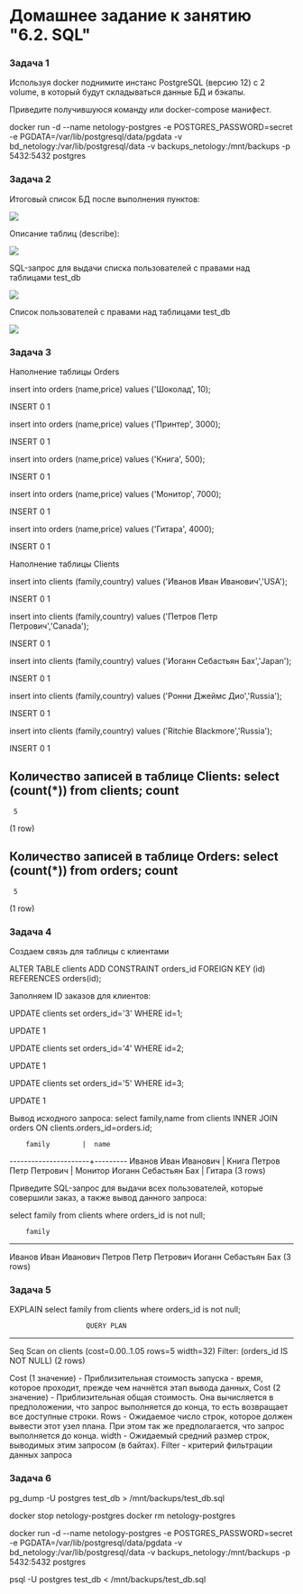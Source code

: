 # Домашнее задание к занятию "6.2. SQL"

### Задача 1

Используя docker поднимите инстанс PostgreSQL (версию 12) c 2 volume, в который будут складываться данные БД и бэкапы.

Приведите получившуюся команду или docker-compose манифест.

docker run -d --name netology-postgres -e POSTGRES_PASSWORD=secret -e PGDATA=/var/lib/postgresql/data/pgdata -v bd_netology:/var/lib/postgresql/data -v backups_netology:/mnt/backups -p 5432:5432 postgres


### Задача 2

Итоговый список БД после выполнения пунктов:

![](https://i.ibb.co/zV0PW8r/dz6-1-2-1.png)

Описание таблиц (describe):

![](https://i.ibb.co/yybtHfF/dz6-1-2-2.png)

SQL-запрос для выдачи списка пользователей с правами над таблицами test_db

![](https://i.ibb.co/3z53xs1/dz6-1-2-3.png)

Список пользователей с правами над таблицами test_db

![](https://i.ibb.co/Jkw5kvy/dz6-1-2-4.png)

### Задача 3

Наполнение таблицы Orders

insert into orders (name,price) values ('Шоколад', 10);

INSERT 0 1

insert into orders (name,price) values ('Принтер', 3000);

INSERT 0 1

insert into orders (name,price) values ('Книга', 500);

INSERT 0 1

insert into orders (name,price) values ('Монитор', 7000);

INSERT 0 1

insert into orders (name,price) values ('Гитара', 4000);

INSERT 0 1

Наполнение таблицы Clients

insert into clients (family,country)  values ('Иванов Иван Иванович','USA');

INSERT 0 1

insert into clients (family,country)  values ('Петров Петр Петрович','Canada');

INSERT 0 1

insert into clients (family,country)  values ('Иоганн Себастьян Бах','Japan');

INSERT 0 1

insert into clients (family,country)  values ('Ронни Джеймс Дио','Russia');

INSERT 0 1

insert into clients (family,country)  values ('Ritchie Blackmore','Russia');

INSERT 0 1

Количество записей в таблице Clients:
select (count(*)) from clients;
 count
-------
     5
(1 row)

Количество записей в таблице Orders:
select (count(*)) from orders;
 count
-------
     5
(1 row)

### Задача 4
Создаем связь для таблицы с клиентами

ALTER TABLE clients ADD CONSTRAINT orders_id FOREIGN KEY (id) REFERENCES orders(id);

Заполняем ID заказов для клиентов:

UPDATE clients set orders_id='3' WHERE id=1;

UPDATE 1

UPDATE clients set orders_id='4' WHERE id=2;

UPDATE 1

UPDATE clients set orders_id='5' WHERE id=3;

UPDATE 1

Вывод исходного запроса:
select family,name from clients INNER JOIN orders ON clients.orders_id=orders.id;

        family        |  name
----------------------+---------
 Иванов Иван Иванович | Книга
 Петров Петр Петрович | Монитор
 Иоганн Себастьян Бах | Гитара
(3 rows)

Приведите SQL-запрос для выдачи всех пользователей, которые совершили заказ, а также вывод данного запроса:

select family from clients where orders_id is not null;

        family
----------------------
 Иванов Иван Иванович
 Петров Петр Петрович
 Иоганн Себастьян Бах
(3 rows)

### Задача 5

 EXPLAIN select family from clients where orders_id is not null;

                       QUERY PLAN
--------------------------------------------------------
 Seq Scan on clients  (cost=0.00..1.05 rows=5 width=32)
   Filter: (orders_id IS NOT NULL)
(2 rows)


Cost (1 значение) - Приблизительная стоимость запуска - время, которое проходит, прежде чем начнётся этап вывода данных, 
Сost (2 значение) - Приблизительная общая стоимость. Она вычисляется в предположении, что запрос выполняется до конца, 
то есть возвращает все доступные строки.
Rows - Ожидаемое число строк, которое должен вывести этот узел плана. При этом так же предполагается, что запрос
выполняется до конца.
width - Ожидаемый средний размер строк, выводимых этим запросом (в байтах).
Filter - критерий фильтрации данных запроса

### Задача 6

pg_dump -U postgres test_db > /mnt/backups/test_db.sql


docker stop netology-postgres
docker rm netology-postgres

docker run -d --name netology-postgres -e POSTGRES_PASSWORD=secret -e PGDATA=/var/lib/postgresql/data/pgdata -v 
bd_netology:/var/lib/postgresql/data -v backups_netology:/mnt/backups -p 5432:5432 postgres


psql -U postgres test_db < /mnt/backups/test_db.sql


